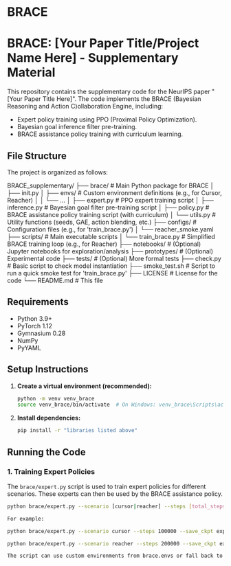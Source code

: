 # BRACE

# BRACE: [Your Paper Title/Project Name Here] - Supplementary Material

This repository contains the supplementary code for the NeurIPS paper "[Your Paper Title Here]".
The code implements the BRACE (Bayesian Reasoning and Action C)ollaboration Engine, including:
-   Expert policy training using PPO (Proximal Policy Optimization).
-   Bayesian goal inference filter pre-training.
-   BRACE assistance policy training with curriculum learning.

## File Structure

The project is organized as follows:

BRACE_supplementary/
├── brace/                     # Main Python package for BRACE
│   ├── init.py
│   ├── envs/                  # Custom environment definitions (e.g., for Cursor, Reacher)
│   │   └── ...
│   ├── expert.py              # PPO expert training script
│   ├── inference.py           # Bayesian goal filter pre-training script
│   ├── policy.py              # BRACE assistance policy training script (with curriculum)
│   └── utils.py               # Utility functions (seeds, GAE, action blending, etc.)
├── configs/                   # Configuration files (e.g., for 'train_brace.py')
│   └── reacher_smoke.yaml
├── scripts/                   # Main executable scripts
│   └── train_brace.py         # Simplified BRACE training loop (e.g., for Reacher)
├── notebooks/                 # (Optional) Jupyter notebooks for exploration/analysis
├── prototypes/                # (Optional) Experimental code
├── tests/                     # (Optional) More formal tests
├── check.py                   # Basic script to check model instantiation
├── smoke_test.sh              # Script to run a quick smoke test for 'train_brace.py'
├── LICENSE                    # License for the code
└── README.md                  # This file




## Requirements

* Python 3.9+
* PyTorch 1.12
* Gymnasium 0.28
* NumPy
* PyYAML

## Setup Instructions


1.  **Create a virtual environment (recommended):**
    ```bash
    python -m venv venv_brace
    source venv_brace/bin/activate  # On Windows: venv_brace\Scripts\activate
    ```

2.  **Install dependencies:**
    ```bash
    pip install -r "libraries listed above"
    ```

## Running the Code

### 1. Training Expert Policies

The `brace/expert.py` script is used to train expert policies for different scenarios.
These experts can then be used by the BRACE assistance policy.

```bash
python brace/expert.py --scenario [cursor|reacher] --steps [total_steps] --save_ckpt experts/[scenario]_expert.pt --save_traj experts/[scenario]_demos.npz --device [cpu|cuda]

For example:

python brace/expert.py --scenario cursor --steps 100000 --save_ckpt experts/cursor_actor.pt --save_traj experts/cursor_demos.npz

python brace/expert.py --scenario reacher --steps 200000 --save_ckpt experts/reacher_actor.pt --save_traj experts/reacher_demos.npz

The script can use custom environments from brace.envs or fall back to default Gym environments (CartPole for cursor, Pendulum for reacher) if brace.envs is not fully set up. For paper results, ensure the correct brace.envs are used.
